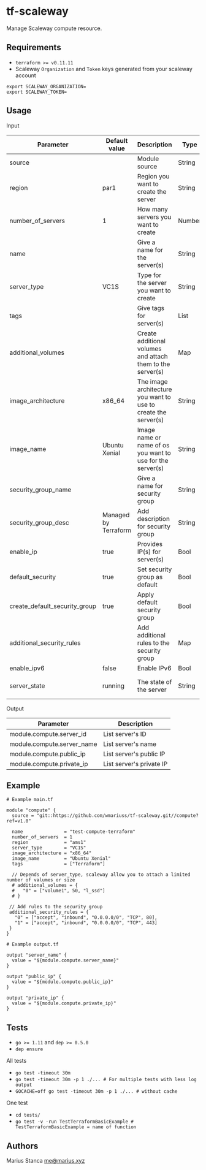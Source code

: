 # tf-scaleway

Manage Scaleway compute resource.

## Requirements

* `terraform >= v0.11.11`
* Scaleway `Organization` and `Token` keys generated from your scaleway account

```shell
export SCALEWAY_ORGANIZATION=
export SCALEWAY_TOKEN=
```

## Usage

Input

| Parameter | Default value | Description | Type  | Required | Example |
|-----------|---------------|-------------|-------|----------|---------|
| source | | Module source | String | Yes | |
| region | par1 | Region you want to create the server | String | No | par1 and ams1 |
| number_of_servers | 1 | How many servers you want to create | Number | No | |
| name | | Give a name for the server(s) | String | Yes | |
| server_type | VC1S | Type for the server you want to create | String | No | Check scaleway API |
| tags | | Give tags for server(s) | List | No | |
| additional_volumes | | Create additional volumes and attach them to the server(s) | Map | No | Check code example |
| image_architecture | x86_64 | The image architecture you want to use to create the server(s) | String | No | arm or x86_64 |
| image_name | Ubuntu Xenial | Image name or name of os you want to use for the server(s) | String | No | Check scaleway API |
| security_group_name | | Give a name for security group | String | No | |
| security_group_desc | Managed by Terraform | Add description for security group | String | No | |
| enable_ip | true | Provides IP(s) for server(s) | Bool | No | |
| default_security | true | Set security group as default | Bool | No | |
| create_default_security_group | true | Apply default security group | Bool | No | |
| additional_security_rules | | Add additional rules to the security group | Map | No | Check code example |
| enable_ipv6 | false |Enable IPv6 | Bool | No | |
| server_state | running | The state of the server | String | No | stopped and running |

Output

| Parameter | Description   |
|-----------|---------------|
| module.compute.server_id | List server's ID |
| module.compute.server_name | List server's  name |
| module.compute.public_ip | List server's public IP |
| module.compute.private_ip | List server's private IP |

## Example

```hcl
# Example main.tf

module "compute" {
  source = "git::https://github.com/wmariuss/tf-scaleway.git//compute?ref=v1.0"

  name               = "test-compute-terraform"
  number_of_servers  = 1
  region             = "ams1"
  server_type        = "VC1S"
  image_architecture = "x86_64"
  image_name         = "Ubuntu Xenial"
  tags               = ["Terraform"]

  // Depends of server_type, scaleway allow you to attach a limited number of valumes or size
  # additional_volumes = {
  #   "0" = ["volume1", 50, "l_ssd"]
  # }

 // Add rules to the security group
 additional_security_rules = {
   "0" = ["accept", "inbound", "0.0.0.0/0", "TCP", 80],
   "1" = ["accept", "inbound", "0.0.0.0/0", "TCP", 443]
 }
}

# Example output.tf

output "server_name" {
  value = "${module.compute.server_name}"
}

output "public_ip" {
  value = "${module.compute.public_ip}"
}

output "private_ip" {
  value = "${module.compute.private_ip}"
}
```

## Tests

* `go >= 1.11` and `dep >= 0.5.0`
* `dep ensure`

All tests

* `go test -timeout 30m`
* `go test -timeout 30m -p 1 ./... # For multiple tests with less log output`
* `GOCACHE=off go test -timeout 30m -p 1 ./... # without cache`

One test

* `cd tests/`
* `go test -v -run TestTerraformBasicExample # TestTerraformBasicExample = name of function`

## Authors

Marius Stanca <me@marius.xyz>